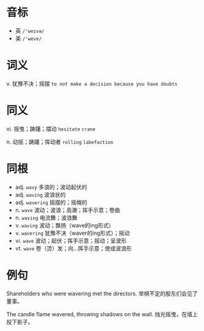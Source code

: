 # 音标

- 英 `/'weɪvə/`
- 美 `/'wevɚ/`

# 词义

v. 犹豫不决；摇摆
`to not make a decision because you have doubts`

# 同义

vi. 摇曳；踌躇；摆动
`hesitate` `crane`

n. 动摇；踌躇；挥动者
`rolling` `labefaction`

# 同根

- adj. `wavy` 多浪的；波动起伏的
- adj. `waving` 波浪状的
- adj. `wavering` 摇摆的；摇幌的
- n. `wave` 波动；波浪；高潮；挥手示意；卷曲
- n. `waving` 电流舞；波浪舞
- v. `waving` 波动；飘扬（wave的ing形式）
- v. `wavering` 犹豫不决（waver的ing形式）；摇动
- vi. `wave` 波动；起伏；挥手示意；摇动；呈波形
- vt. `wave` 卷（烫）发；向…挥手示意；使成波浪形

# 例句

Shareholders who were wavering met the directors.
举棋不定的股东们会见了董事。

The candle flame wavered, throwing shadows on the wall.
烛光摇曳，在墙上投下影子。


